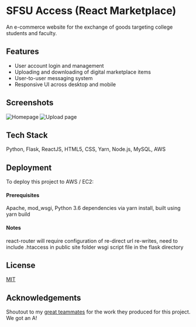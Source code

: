 # SFSU Access (React Marketplace)

An e-commerce website for the exchange of goods targeting college students and faculty.

## Features

- User account login and management
- Uploading and downloading of digital marketplace items
- User-to-user messaging system
- Responsive UI across desktop and mobile

## Screenshots

![Homepage](https://i.gyazo.com/ae790d146f412a0ecf90f19e9daf7b3d.png)
![Upload page](https://i.gyazo.com/9da04abab1ce3981daaa17496d459edc.png)

## Tech Stack

Python, Flask, ReactJS, HTML5, CSS, Yarn, Node.js, MySQL, AWS

## Deployment

To deploy this project to AWS / EC2:

#### Prerequisites
Apache, mod_wsgi, Python 3.6 dependencies via yarn install, built using yarn build

#### Notes
react-router will require configuration of re-direct url re-writes, need to include .htaccess in public site folder wsgi script file in the flask directory
## License

[MIT](https://github.com/zeka-mashi/React-Marketboard/blob/main/LICENSE)
## Acknowledgements

Shoutout to my [great teammates](https://github.com/zeka-mashi/React-Marketboard/tree/main/application/SFSUAccess/react-frontend/src/pages) for the work they produced for this project. We got an A!